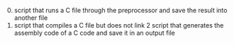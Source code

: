 0. script that runs a C file through the preprocessor and save the result into another file
1. script that compiles a C file but does not link
2 script that generates the assembly code of a C code and save it in an output file
